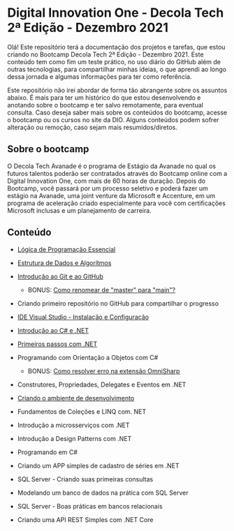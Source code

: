 # Digital Innovation One - Decola Tech 2ª Edição - Dezembro 2021

Olá! Este repositório terá a documentação dos projetos e tarefas, que estou criando no Bootcamp Decola Tech 2ª Edição - Dezembro 2021. Este conteúdo tem como fim um teste prático, no uso diário do GitHub além de outras tecnologias, para compartilhar minhas ideias, o que aprendi ao longo dessa jornada e algumas informações para ter como referência. 

Este repositório não irei abordar de forma tão abrangente sobre os assuntos abaixo. É mais para ter um histórico do que estou desenvolvendo e anotando sobre o bootcamp e ter salvo remotamente, para eventual consulta. Caso deseja saber mais sobre os conteúdos do bootcamp, acesse o bootcamp ou os cursos no site da DIO. Alguns conteúdos podem sofrer alteração ou remoção, caso sejam mais resumidos/diretos. 

## Sobre o bootcamp

O Decola Tech Avanade é o programa de Estágio da Avanade no qual os futuros talentos poderão ser contratados através do Bootcamp online com a Digital Innovation One, com mais de 60 horas de duração. Depois do Bootcamp, você passará por um processo seletivo e poderá fazer um estágio na Avanade, uma joint venture da Microsoft e Accenture, em um programa de aceleração criado especialmente para você com certificações Microsoft inclusas e um planejamento de carreira.

## Conteúdo

* [Lógica de Programação Essencial](Lógica%20de%20Programação%20Essencial/)
* [Estrutura de Dados e Algorítmos](Estrutura%20de%20Dados%20e%20Algorítmos/)
* [Introdução ao Git e ao GitHub](Introdução%20ao%20Git%20e%20ao%20GitHub/)
  
  * BONUS: [Como renomear de "master" para "main"?](Introdução%20ao%20Git%20e%20ao%20GitHub/Renomear%20Branch/README.md)
* Criando primeiro repositório no GitHub para compartilhar o progresso
* [IDE Visual Studio - Instalação e Configuração](IDE%20Visual%20Studio%20-%20Instalação%20e%20Configuração/)
* [Introdução ao C# e .NET](Introdução%20ao%20C%23%20e%20.NET/)
* [Primeiros passos com .NET](Primeiros%20passos%20com%20.NET/)
* Programando com Orientação a Objetos com C#
  * BONUS: [Como resolver erro na extensão OmniSharp](Programando%20com%20Orientação%20a%20Objetos%20com%20C#/Fix%20para%20extensão%20OmniSharp/README.md)
* Construtores, Propriedades, Delegates e Eventos em .NET
* [Criando o ambiente de desenvolvimento](Criando%20o%20ambiente%20de%20desenvolvimento/)
* Fundamentos de Coleções e LINQ com. NET
* Introdução a microsserviços com .NET
* Introdução a Design Patterns com .NET
* Programando em C#
* Criando um APP simples de cadastro de séries em .NET
* SQL Server - Criando suas primeiras consultas
* Modelando um banco de dados na prática com SQL Server
* SQL Server - Boas práticas em bancos relacionais
* Criando uma API REST Simples com .NET Core

